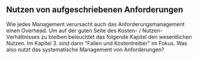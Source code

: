 ## Nutzen von aufgeschriebenen Anforderungen

Wie jedes Management verursacht auch das Anforderungsmanagement einen Overhead. Um auf der guten Seite des Kosten- / Nutzen-Verhältnisses zu bleiben beleuchtet das folgende Kapitel den wesentlichen Nutzen. Im Kapitel 3. sind dann "Fallen und Kostentreiber"  im Fokus. Was also nutzt das systematische Management von Anforderungen?
